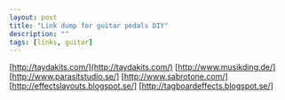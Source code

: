 ```yaml
---
layout: post
title: "Link dump for guitar pedals DIY"
description: ""
tags: [links, guitar]
---
```


[http://taydakits.com/](http://taydakits.com/)
[http://www.musikding.de/]
[http://www.parasitstudio.se/]
[http://www.sabrotone.com/]
[http://effectslayouts.blogspot.se/]
[http://tagboardeffects.blogspot.se/]
